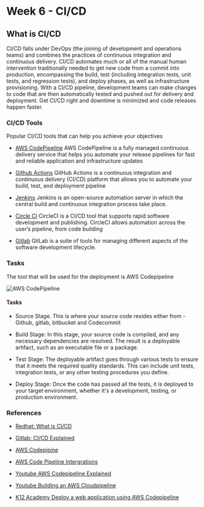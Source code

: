 # Week 6 - CI/CD 

## What is CI/CD
CI/CD falls under DevOps (the joining of development and operations teams) and combines the practices of continuous integration and continuous delivery. CI/CD automates much or all of the manual human intervention traditionally needed to get new code from a commit into production, encompassing the build, test (including integration tests, unit tests, and regression tests), and deploy phases, as well as infrastructure provisioning. With a CI/CD pipeline, development teams can make changes to code that are then automatically tested and pushed out for delivery and deployment. Get CI/CD right and downtime is minimized and code releases happen faster.

### CI/CD Tools

Popular CI/CD tools that can help you achieve your objectives

- [AWS CodePipeline](https://aws.amazon.com/codepipeline/) AWS CodePipeline is a fully managed continuous delivery service that helps you automate your release pipelines for fast and reliable application and infrastructure updates

- [Github Actions](https://docs.github.com/en/actions) GitHub Actions is a continuous integration and continuous delivery (CI/CD) platform that allows you to automate your build, test, and deployment pipeline
  
- [Jenkins](https://www.jenkins.io/) Jenkins is an open-source automation server in which the central build and continuous integration process take place.
  
- [Circle CI](https://circleci.com/) CircleCI is a CI/CD tool that supports rapid software development and publishing. CircleCI allows automation across the user’s pipeline, from code building
  
- [Gitlab](https://about.gitlab.com/) GitLab is a suite of tools for managing different aspects of the software development lifecycle.

### Tasks

The tool that will be used for the deployment is AWS Codepipeline

![AWS CodePipeline](https://github.com/rcacfs/Project_Alpha/assets/24573829/8ed2e5d2-aa22-4a54-a542-142493cf0e87)

#### Tasks

- Source Stage. This is where your source code resides either from - Github, gitlab, bitbucket and Codecommit
  
- Build Stage: In this stage, your source code is compiled, and any necessary dependencies are resolved. The result is a deployable artifact, such as an executable file or a package.
  
- Test Stage: The deployable artifact goes through various tests to ensure that it meets the required quality standards. This can include unit tests, integration tests, or any other testing procedures you define.

- Deploy Stage: Once the code has passed all the tests, it is deployed to your target environment, whether it's a development, testing, or production environment.



### References

- [Redhat: What is CI/CD ](https://www.redhat.com/en/topics/devops/what-is-ci-cd)

- [Gitlab: CI/CD Explained ](https://about.gitlab.com/topics/ci-cd/)

- [AWS Codepipine](https://aws.amazon.com/codepipeline/product-integrations/?nc=sn&loc=6)

- [AWS Code Pipeline Intergrations](https://docs.aws.amazon.com/codepipeline/latest/userguide/integrations-action-type.html#integrations-source)

- [Youtube AWS Codepipeline Explained](https://www.youtube.com/watch?v=E5qjYTxVKvw)

- [Youtube Building an AWS Cloudpipeline](https://www.youtube.com/watch?v=8jml8Ni5cIE)

- [K12 Academy Deploy a web application using AWS Codepipeline](https://k21academy.com/amazon-web-services/aws-devops/deploy-web-application-on-aws-using-codepipeline/)



